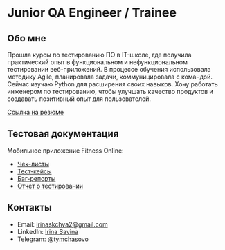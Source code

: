 # Junior QA Engineer / Trainee

## Обо мне
Прошла курсы по тестированию ПО в IT-школе, где получила практический опыт в функциональном и нефункциональном тестировании веб-приложений. В процессе обучения использовала методику Agile, планировала задачи, коммуницировала с командой. Сейчас изучаю Python для расширения своих навыков. Хочу работать инженером по тестированию, чтобы улучшать качество продуктов и создавать позитивный опыт для пользователей.

[Ссылка на резюме](https://drive.google.com/file/d/1JCdNhzGXWYmCE4plW8GB9Uigzpl1ZghQ/view?usp=sharing)

## Тестовая документация
Мобильное приложение Fitness Online:
- [Чек-листы]()
- [Тест-кейсы](https://docs.google.com/spreadsheets/d/1zFamaY0L3r8Oy3490b_3f9gkdro0LwSX5NrV2exUfP4/edit?usp=sharing)
- [Баг-репорты](https://docs.google.com/spreadsheets/d/1XbMre4kIcCb5TAsSZlc6iz51mWW-e1cM3hd2zoOvRuo/edit?usp=sharing)
- [Отчет о тестировании](https://drive.google.com/file/d/1EmBI5UqbVD5EobGEENWVN2khK_coBk69/view?usp=share_link)

## Контакты
- Email: irinaskchva2@gmail.com
- LinkedIn: [Irina Savina](https://www.linkedin.com/in/irina-savina-8b9194274/)
- Telegram: [@tymchasovo](https://t.me/tymchasovo)
